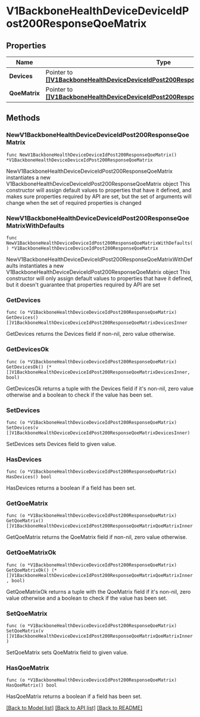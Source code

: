 # V1BackboneHealthDeviceDeviceIdPost200ResponseQoeMatrix

## Properties

Name | Type | Description | Notes
------------ | ------------- | ------------- | -------------
**Devices** | Pointer to [**[]V1BackboneHealthDeviceDeviceIdPost200ResponseQoeMatrixDevicesInner**](V1BackboneHealthDeviceDeviceIdPost200ResponseQoeMatrixDevicesInner.md) |  | [optional] 
**QoeMatrix** | Pointer to [**[]V1BackboneHealthDeviceDeviceIdPost200ResponseQoeMatrixQoeMatrixInner**](V1BackboneHealthDeviceDeviceIdPost200ResponseQoeMatrixQoeMatrixInner.md) |  | [optional] 

## Methods

### NewV1BackboneHealthDeviceDeviceIdPost200ResponseQoeMatrix

`func NewV1BackboneHealthDeviceDeviceIdPost200ResponseQoeMatrix() *V1BackboneHealthDeviceDeviceIdPost200ResponseQoeMatrix`

NewV1BackboneHealthDeviceDeviceIdPost200ResponseQoeMatrix instantiates a new V1BackboneHealthDeviceDeviceIdPost200ResponseQoeMatrix object
This constructor will assign default values to properties that have it defined,
and makes sure properties required by API are set, but the set of arguments
will change when the set of required properties is changed

### NewV1BackboneHealthDeviceDeviceIdPost200ResponseQoeMatrixWithDefaults

`func NewV1BackboneHealthDeviceDeviceIdPost200ResponseQoeMatrixWithDefaults() *V1BackboneHealthDeviceDeviceIdPost200ResponseQoeMatrix`

NewV1BackboneHealthDeviceDeviceIdPost200ResponseQoeMatrixWithDefaults instantiates a new V1BackboneHealthDeviceDeviceIdPost200ResponseQoeMatrix object
This constructor will only assign default values to properties that have it defined,
but it doesn't guarantee that properties required by API are set

### GetDevices

`func (o *V1BackboneHealthDeviceDeviceIdPost200ResponseQoeMatrix) GetDevices() []V1BackboneHealthDeviceDeviceIdPost200ResponseQoeMatrixDevicesInner`

GetDevices returns the Devices field if non-nil, zero value otherwise.

### GetDevicesOk

`func (o *V1BackboneHealthDeviceDeviceIdPost200ResponseQoeMatrix) GetDevicesOk() (*[]V1BackboneHealthDeviceDeviceIdPost200ResponseQoeMatrixDevicesInner, bool)`

GetDevicesOk returns a tuple with the Devices field if it's non-nil, zero value otherwise
and a boolean to check if the value has been set.

### SetDevices

`func (o *V1BackboneHealthDeviceDeviceIdPost200ResponseQoeMatrix) SetDevices(v []V1BackboneHealthDeviceDeviceIdPost200ResponseQoeMatrixDevicesInner)`

SetDevices sets Devices field to given value.

### HasDevices

`func (o *V1BackboneHealthDeviceDeviceIdPost200ResponseQoeMatrix) HasDevices() bool`

HasDevices returns a boolean if a field has been set.

### GetQoeMatrix

`func (o *V1BackboneHealthDeviceDeviceIdPost200ResponseQoeMatrix) GetQoeMatrix() []V1BackboneHealthDeviceDeviceIdPost200ResponseQoeMatrixQoeMatrixInner`

GetQoeMatrix returns the QoeMatrix field if non-nil, zero value otherwise.

### GetQoeMatrixOk

`func (o *V1BackboneHealthDeviceDeviceIdPost200ResponseQoeMatrix) GetQoeMatrixOk() (*[]V1BackboneHealthDeviceDeviceIdPost200ResponseQoeMatrixQoeMatrixInner, bool)`

GetQoeMatrixOk returns a tuple with the QoeMatrix field if it's non-nil, zero value otherwise
and a boolean to check if the value has been set.

### SetQoeMatrix

`func (o *V1BackboneHealthDeviceDeviceIdPost200ResponseQoeMatrix) SetQoeMatrix(v []V1BackboneHealthDeviceDeviceIdPost200ResponseQoeMatrixQoeMatrixInner)`

SetQoeMatrix sets QoeMatrix field to given value.

### HasQoeMatrix

`func (o *V1BackboneHealthDeviceDeviceIdPost200ResponseQoeMatrix) HasQoeMatrix() bool`

HasQoeMatrix returns a boolean if a field has been set.


[[Back to Model list]](../README.md#documentation-for-models) [[Back to API list]](../README.md#documentation-for-api-endpoints) [[Back to README]](../README.md)


